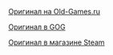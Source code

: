 [Оригинал на Old-Games.ru](https://www.old-games.ru/game/774.html)

[Оригинал в GOG](https://www.gog.com/game/imperium_galactica)

[Оригинал в магазине Steam](https://store.steampowered.com/app/573790/)
